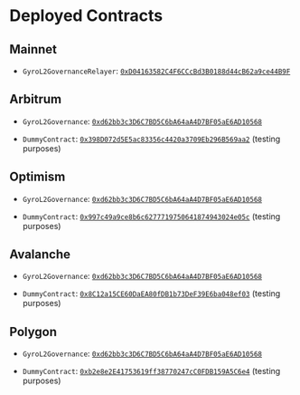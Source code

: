 # Deployed Contracts

## Mainnet

* `GyroL2GovernanceRelayer`: [`0xD04163582C4F6CCcBd3B0188d44cB62a9ce44B9F`](https://etherscan.io/address/0xD04163582C4F6CCcBd3B0188d44cB62a9ce44B9F)


## Arbitrum

* `GyroL2Governance`: [`0xd62bb3c3D6C7BD5C6bA64aA4D7BF05aE6AD10568`](https://arbiscan.io/address/0xd62bb3c3D6C7BD5C6bA64aA4D7BF05aE6AD10568)

* `DummyContract`: [`0x398D072d5E5ac83356c4420a3709Eb296B569aa2`](https://arbiscan.io/address/0x398D072d5E5ac83356c4420a3709Eb296B569aa2) (testing purposes)

## Optimism

* `GyroL2Governance`: [`0xd62bb3c3D6C7BD5C6bA64aA4D7BF05aE6AD10568`](https://optimistic.etherscan.io/address/0xd62bb3c3D6C7BD5C6bA64aA4D7BF05aE6AD10568)

* `DummyContract`: [`0x997c49a9ce8b6c6277719750641874943024e05c`](https://optimistic.etherscan.io/address/0x997c49a9ce8b6c6277719750641874943024e05c) (testing purposes)

## Avalanche

* `GyroL2Governance`: [`0xd62bb3c3D6C7BD5C6bA64aA4D7BF05aE6AD10568`](https://snowtrace.io/address/0xd62bb3c3D6C7BD5C6bA64aA4D7BF05aE6AD10568)

* `DummyContract`: [`0x8C12a15CE60DaEA80fDB1b73DeF39E6ba048ef03`](https://snowtrace.io/address/0x8C12a15CE60DaEA80fDB1b73DeF39E6ba048ef03) (testing purposes)

## Polygon

* `GyroL2Governance`: [`0xd62bb3c3D6C7BD5C6bA64aA4D7BF05aE6AD10568`](https://polygonscan.com/address/0xd62bb3c3D6C7BD5C6bA64aA4D7BF05aE6AD10568)

* `DummyContract`: [`0xb2e8e2E41753619ff38770247cC0FDB159A5C6e4`](https://polygonscan.com/address/0xb2e8e2E41753619ff38770247cC0FDB159A5C6e4) (testing purposes)
